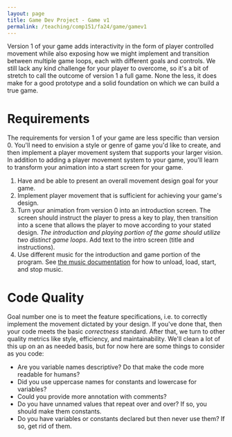 ```yaml
---
layout: page
title: Game Dev Project - Game v1
permalink: /teaching/comp151/fa24/game/gamev1
---
```


Version 1 of your game adds interactivity in the form of player controlled movement while also exposing how we might implement and transition between multiple game loops, each with different goals and controls. We still lack any kind challenge for your player to overcome, so it's a bit of stretch to call the outcome of version 1 a full game. None the less, it does make for a good prototype and a solid foundation on which we can build a true game.

# Requirements

The requirements for version 1 of your game are less specific than version 0. You'll need to envision a style or genre of game you'd like to create, and then implement a player movement system that supports your larger vision. In addition to adding a player movement system to your game, you'll learn to transform your animation into a start screen for your game.

  1. Have and be able to present an overall movement design goal for your game.
  2. Implement player movement that is sufficient for achieving your game's design.
  3. Turn your animation from version 0 into an introduction screen. The screen should instruct the player to press a key to play, then transition into a scene that allows the player to move according to your stated design. *The introduction and playing portion of the game should utilize two distinct game loops*. Add text to the intro screen (title and instructions).
  4. Use different music for the introduction and game portion of the program. See [the music documentation](https://www.pygame.org/docs/ref/music.html) for how to unload, load, start, and stop music.

# Code Quality

Goal number one is to meet the feature specifications, i.e. to correctly implement the movement dictated by your design. If you've done that, then your code meets the basic *correctness* standard. After that, we turn to other quality metrics like style, efficiency, and maintainability.  We'll clean a lot of this up on an as needed basis, but for now here are some things to consider as you code:
  * Are you variable names descriptive? Do that make the code more readable for humans?
  * Did you use uppercase names for constants and lowercase for variables?
  * Could you provide more annotation with comments?
  * Do you have unnamed values that repeat over and over? If so, you should make them constants.
  * Do you have variables or constants declared but then never use them? If so, get rid of them.

